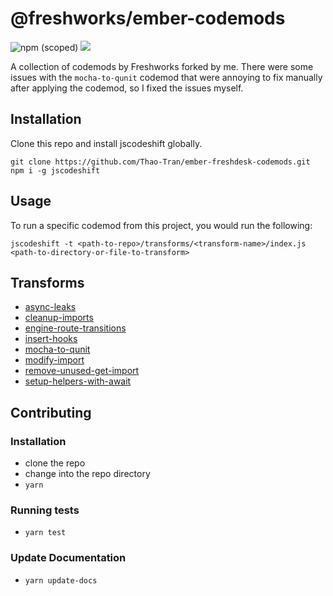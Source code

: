 # @freshworks/ember-codemods

![npm (scoped)](https://img.shields.io/npm/v/@freshworks/ember-codemods)
![](https://github.com/freshdesk/ember-freshdesk-codemods/workflows/Node%20CI/badge.svg)


A collection of codemods by Freshworks forked by me. There were some issues with the `mocha-to-qunit` codemod that were annoying to fix manually after applying the codemod, so I fixed the issues myself.

## Installation
Clone this repo and install jscodeshift globally.
```
git clone https://github.com/Thao-Tran/ember-freshdesk-codemods.git
npm i -g jscodeshift
```

## Usage

To run a specific codemod from this project, you would run the following:

```
jscodeshift -t <path-to-repo>/transforms/<transform-name>/index.js <path-to-directory-or-file-to-transform>
```

## Transforms

<!--TRANSFORMS_START-->
* [async-leaks](transforms/async-leaks/README.md)
* [cleanup-imports](transforms/cleanup-imports/README.md)
* [engine-route-transitions](transforms/engine-route-transitions/README.md)
* [insert-hooks](transforms/insert-hooks/README.md)
* [mocha-to-qunit](transforms/mocha-to-qunit/README.md)
* [modify-import](transforms/modify-import/README.md)
* [remove-unused-get-import](transforms/remove-unused-get-import/README.md)
* [setup-helpers-with-await](transforms/setup-helpers-with-await/README.md)
<!--TRANSFORMS_END-->

## Contributing

### Installation

* clone the repo
* change into the repo directory
* `yarn`

### Running tests

* `yarn test`

### Update Documentation

* `yarn update-docs`
